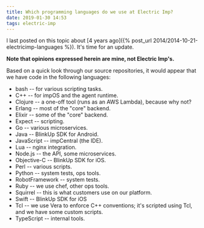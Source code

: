 ```yaml
---
title: Which programming languages do we use at Electric Imp?
date: 2019-01-30 14:53
tags: electric-imp
---
```


I last posted on this topic about [4 years ago]({% post_url 2014/2014-10-21-electricimp-languages %}). It's time for an update.

**Note that opinions expressed herein are mine, not Electric Imp's.**

Based on a quick look through our source repositories, it would appear that we have code in the following languages:

 - bash -- for various scripting tasks.
 - C++ --  for impOS and the agent runtime.
 - Clojure -- a one-off tool (runs as an AWS Lambda), because why not?
 - Erlang -- most of the "core" backend.
 - Elixir -- some of the "core" backend.
 - Expect -- scripting.
 - Go -- various microservices.
 - Java -- BlinkUp SDK for Android.
 - JavaScript -- impCentral (the IDE).
 - Lua -- nginx integration.
 - Node.js -- the API, some microservices.
 - Objective-C -- BlinkUp SDK for iOS.
 - Perl -- various scripts.
 - Python -- system tests, ops tools.
 - RobotFramework -- system tests.
 - Ruby -- we use chef, other ops tools.
 - Squirrel -- this is what customers use on our platform.
 - Swift -- BlinkUp SDK for iOS
 - Tcl -- we use Vera to enforce C++ conventions; it's scripted using Tcl, and we have some custom scripts.
 - TypeScript -- internal tools.
